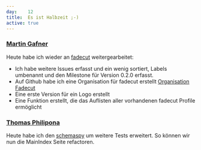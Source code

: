 ```yaml
---
day: 	12
title:	Es ist Halbzeit ;-)
active: true
---
```


### [Martin Gafner](https://github.com/mgafner)
Heute habe ich wieder an [fadecut](https://github.com/micressor/fadecut) weitergearbeitet:
* Ich habe weitere Issues erfasst und ein wenig sortiert, Labels umbenannt und den Milestone für Version 0.2.0 erfasst. 
* Auf Github habe ich eine Organisation für fadecut erstellt [Organisation Fadecut](https://github.com/fadecut)
* Eine erste Version für ein Logo erstellt
* Eine Funktion erstellt, die das Auflisten aller vorhandenen fadecut Profile ermöglicht
 
### [Thomas Philipona](https://github.com/phil-pona)
Heute habe ich den [schemaspy](https://github.com/drnoa/schemaspy) um weitere Tests erweitert. So können wir nun die MainIndex Seite refactoren.


 
